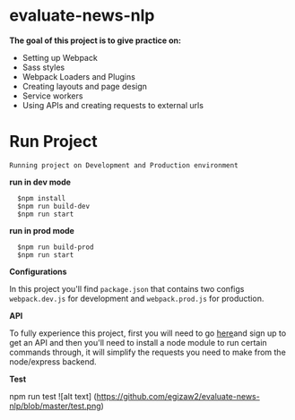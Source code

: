 # evaluate-news-nlp


  __The goal of this project is to give practice on:__

   * Setting up Webpack
   * Sass styles
   * Webpack Loaders and Plugins
   * Creating layouts and page design
   * Service workers
   * Using APIs and creating requests to external urls

## <h1> Run Project
	Running project on Development and Production environment 

**run in dev mode**
```
  $npm install
  $npm run build-dev
  $npm run start
```

**run in prod mode**
```
  $npm run build-prod
  $npm run start
```
**Configurations**

In this project you'll find ```package.json``` that contains two configs ```webpack.dev.js``` for development and ```webpack.prod.js``` for production.

**API**

To fully experience this project, first you will need to go [here](https://developer.aylien.com/signup)and sign up to get an API and then you'll need to install a node module to run certain commands through, it will simplify the requests you need to make from the node/express backend.

**Test**

npm run test
![alt text] (https://github.com/egizaw2/evaluate-news-nlp/blob/master/test.png)


